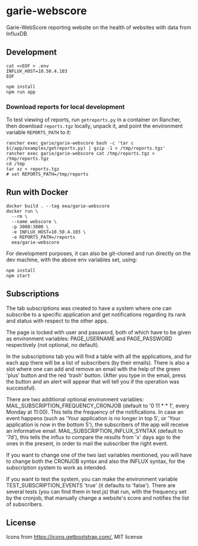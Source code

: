 # garie-webscore
Garie-WebScore reporting website on the health of websites with data from InfluxDB.

## Development

```shell
cat <<EOF > .env
INFLUX_HOST=10.50.4.103
EOF

npm install
npm run app
```

### Download reports for local development
To test viewing of reports, run `getreports.py` in a container on Rancher, then
download `reports.tgz` locally, unpack it, and point the environment variable
`REPORTS_PATH` to it:

```
rancher exec garie/garie-webscore bash -c 'tar c $(/app/examples/getreports.py) | gzip -1 > /tmp/reports.tgz'
rancher exec garie/garie-webscore cat /tmp/reports.tgz > /tmp/reports.tgz
cd /tmp
tar xz < reports.tgz
# set REPORTS_PATH=/tmp/reports
```


## Run with Docker

```shell
docker build . --tag eea/garie-webscore
docker run \
  --rm \
  --name webscore \
  -p 3000:3000 \
  -e INFLUX_HOST=10.50.4.103 \
  -e REPORTS_PATH=/reports
  eea/garie-webscore
```

For development purposes, it can also be git-cloned and run directly on the dev machine, with the above env variables set, using:
```shell
npm install
npm start
```

## Subscriptions

The tab subscriptions was created to have a system where one can subscribe to a specific application and get notifications regarding its rank and status with respect to the other apps.

The page is locked with user and password, both of which have to be given as environment variables: PAGE_USERNAME and PAGE_PASSWORD respectively (not optional, no default).

In the subscriptions tab you will find a table with all the applications, and for each app there will be a list of subscribers (by their emails). There is also a slot where one can add and remove an email with the help of the green 'plus' button and the red 'trash' button. (After you type in the email, press the button and an alert will appear that will tell you if the operation was successful). 

There are two additional optional environment variables:
MAIL_SUBSCRIPTION_FREQUENCY_CRONJOB (default to '0 11 * * 1', every Monday at 11:00). This tells the frequency of the notifications. In case an event happens (such as 'Your application is no longer in top 5', or 'Your application is now in the bottom 5'), the subscribers of the app will receive an informative email.
MAIL_SUBSCRIPTION_INFLUX_SYNTAX (default to '7d'), this tells the influx to compare the results from 'x' days ago to the ones in the present, in order to mail the subscriber the right event.

If you want to change one of the two last variables mentioned, you will have to change both the CRONJOB syntax and also the INFLUX syntax, for the subscription system to work as intended.

If you want to test the system, you can make the environment variable TEST_SUBSCRIPTION_EVENTS 'true' (it defaults to 'false'). There are several tests (you can find them in test.js) that run, with the frequency set by the cronjob, that manually change a website's score and notifies the list of subscribers.

## License
Icons from https://icons.getbootstrap.com/, MIT license

